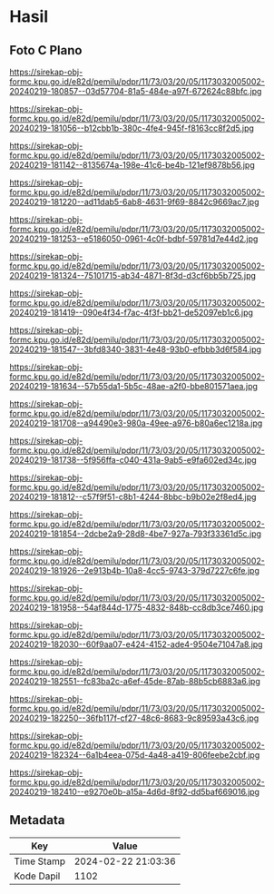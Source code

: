 # Hasil

## Foto C Plano

https://sirekap-obj-formc.kpu.go.id/e82d/pemilu/pdpr/11/73/03/20/05/1173032005002-20240219-180857--03d57704-81a5-484e-a97f-672624c88bfc.jpg

https://sirekap-obj-formc.kpu.go.id/e82d/pemilu/pdpr/11/73/03/20/05/1173032005002-20240219-181056--b12cbb1b-380c-4fe4-945f-f8163cc8f2d5.jpg

https://sirekap-obj-formc.kpu.go.id/e82d/pemilu/pdpr/11/73/03/20/05/1173032005002-20240219-181142--8135674a-198e-41c6-be4b-121ef9878b56.jpg

https://sirekap-obj-formc.kpu.go.id/e82d/pemilu/pdpr/11/73/03/20/05/1173032005002-20240219-181220--ad11dab5-6ab8-4631-9f69-8842c9669ac7.jpg

https://sirekap-obj-formc.kpu.go.id/e82d/pemilu/pdpr/11/73/03/20/05/1173032005002-20240219-181253--e5186050-0961-4c0f-bdbf-59781d7e44d2.jpg

https://sirekap-obj-formc.kpu.go.id/e82d/pemilu/pdpr/11/73/03/20/05/1173032005002-20240219-181324--75101715-ab34-4871-8f3d-d3cf6bb5b725.jpg

https://sirekap-obj-formc.kpu.go.id/e82d/pemilu/pdpr/11/73/03/20/05/1173032005002-20240219-181419--090e4f34-f7ac-4f3f-bb21-de52097eb1c6.jpg

https://sirekap-obj-formc.kpu.go.id/e82d/pemilu/pdpr/11/73/03/20/05/1173032005002-20240219-181547--3bfd8340-3831-4e48-93b0-efbbb3d6f584.jpg

https://sirekap-obj-formc.kpu.go.id/e82d/pemilu/pdpr/11/73/03/20/05/1173032005002-20240219-181634--57b55da1-5b5c-48ae-a2f0-bbe801571aea.jpg

https://sirekap-obj-formc.kpu.go.id/e82d/pemilu/pdpr/11/73/03/20/05/1173032005002-20240219-181708--a94490e3-980a-49ee-a976-b80a6ec1218a.jpg

https://sirekap-obj-formc.kpu.go.id/e82d/pemilu/pdpr/11/73/03/20/05/1173032005002-20240219-181738--5f956ffa-c040-431a-9ab5-e9fa602ed34c.jpg

https://sirekap-obj-formc.kpu.go.id/e82d/pemilu/pdpr/11/73/03/20/05/1173032005002-20240219-181812--c57f9f51-c8b1-4244-8bbc-b9b02e2f8ed4.jpg

https://sirekap-obj-formc.kpu.go.id/e82d/pemilu/pdpr/11/73/03/20/05/1173032005002-20240219-181854--2dcbe2a9-28d8-4be7-927a-793f33361d5c.jpg

https://sirekap-obj-formc.kpu.go.id/e82d/pemilu/pdpr/11/73/03/20/05/1173032005002-20240219-181926--2e913b4b-10a8-4cc5-9743-379d7227c6fe.jpg

https://sirekap-obj-formc.kpu.go.id/e82d/pemilu/pdpr/11/73/03/20/05/1173032005002-20240219-181958--54af844d-1775-4832-848b-cc8db3ce7460.jpg

https://sirekap-obj-formc.kpu.go.id/e82d/pemilu/pdpr/11/73/03/20/05/1173032005002-20240219-182030--60f9aa07-e424-4152-ade4-9504e71047a8.jpg

https://sirekap-obj-formc.kpu.go.id/e82d/pemilu/pdpr/11/73/03/20/05/1173032005002-20240219-182551--fc83ba2c-a6ef-45de-87ab-88b5cb6883a6.jpg

https://sirekap-obj-formc.kpu.go.id/e82d/pemilu/pdpr/11/73/03/20/05/1173032005002-20240219-182250--36fb117f-cf27-48c6-8683-9c89593a43c6.jpg

https://sirekap-obj-formc.kpu.go.id/e82d/pemilu/pdpr/11/73/03/20/05/1173032005002-20240219-182324--6a1b4eea-075d-4a48-a419-806feebe2cbf.jpg

https://sirekap-obj-formc.kpu.go.id/e82d/pemilu/pdpr/11/73/03/20/05/1173032005002-20240219-182410--e9270e0b-a15a-4d6d-8f92-dd5baf669016.jpg


## Metadata

| Key        | Value               |
| ---------- | ------------------- |
| Time Stamp | 2024-02-22 21:03:36 |
| Kode Dapil | 1102                |



